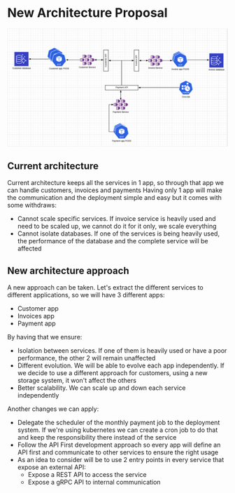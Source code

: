 # New Architecture Proposal 

![Architecture version 2.0](anteus_architecture_2.0.png)

## Current architecture
Current architecture keeps all the services in 1 app, so through that app we can handle customers, invoices and payments
Having only 1 app will make the communication and the deployment simple and easy but it comes with some withdraws:
* Cannot scale specific services. If invoice service is heavily used and need to be scaled up, we cannot do it for it only, we scale everything
* Cannot isolate databases. If one of the services is being heavily used, the performance of the database and the complete service will be affected

## New architecture approach
A new approach can be taken. Let's extract the different services to different applications, so we will have 3 different apps:
* Customer app
* Invoices app
* Payment app

By having that we ensure:
* Isolation between services. If one of them is heavily used or have a poor performance, the other 2 will remain unaffected
* Different evolution. We will be able to evolve each app independently. If we decide to use a different approach for customers, using a new storage system, it won't affect the others
* Better scalability. We can scale up and down each service independently

Another changes we can apply:
* Delegate the scheduler of the monthly payment job to the deployment system. If we're using kubernetes we can create a cron job to do that and keep the responsibility there instead of the service
* Follow the API First development approach so every app will define an API first and communicate to other services to ensure the right usage
* As an idea to consider will be to use 2 entry points in every service that expose an external API:
  * Expose a REST API to access the service
  * Expose a gRPC API to internal communication